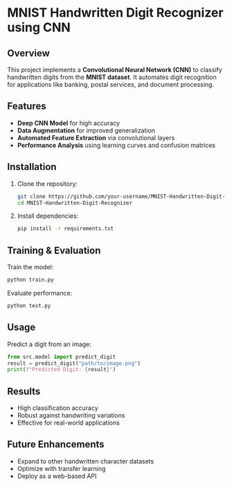 # MNIST Handwritten Digit Recognizer using CNN

## Overview
This project implements a **Convolutional Neural Network (CNN)** to classify handwritten digits from the **MNIST dataset**. It automates digit recognition for applications like banking, postal services, and document processing.

## Features
- **Deep CNN Model** for high accuracy
- **Data Augmentation** for improved generalization
- **Automated Feature Extraction** via convolutional layers
- **Performance Analysis** using learning curves and confusion matrices

## Installation
1. Clone the repository:
   ```sh
   git clone https://github.com/your-username/MNIST-Handwritten-Digit-Recognizer.git
   cd MNIST-Handwritten-Digit-Recognizer
   ```
2. Install dependencies:
   ```sh
   pip install -r requirements.txt
   ```

## Training & Evaluation
Train the model:
```sh
python train.py
```
Evaluate performance:
```sh
python test.py
```

## Usage
Predict a digit from an image:
```python
from src.model import predict_digit
result = predict_digit("path/to/image.png")
print(f"Predicted Digit: {result}")
```

## Results
- High classification accuracy
- Robust against handwriting variations
- Effective for real-world applications

## Future Enhancements
- Expand to other handwritten character datasets
- Optimize with transfer learning
- Deploy as a web-based API
